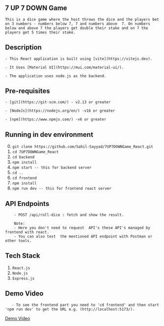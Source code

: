 ## 7 UP 7 DOWN Game
`This is a dice game where the host throws the dice and the players bet on 3 numbers - numbers below 7, 7 and numbers above  7. On numbers below and above 7 the players get double their stake and on 7 the players get 5 times their stake.`

## Description

`- This React application is built using [vite](https://vitejs.dev).`

`- It Uses [Material UI](https://mui.com/material-ui/).`

`- The application uses node.js as the backend.`

## Pre-requisites

`- [git](https://git-scm.com/) - v2.13 or greater`

`- [NodeJs](https://nodejs.org/en/) -v16 or greater`

`- [npm](https://www.npmjs.com/) -v6 or greater`

## Running in dev environment

0. `git clone https://github.com/Sahil-Sayyad/7UP7DOWNGame_React.git`
1. `cd 7UP7DOWNGame_React`
2. `cd backend`
3. `npm install`
4. `npm start -- this for backend server `
5. `cd ..`
6. `cd frontend` 
7. `npm install`
8. `npm run dev -- this for frontend react server`

## API Endpoints

```  
    - POST /api/roll-dice : fetch and show the result.

    Note: 
    - Here you don't need to request  API's these API's managed by frontend with react.
    - You can also test  the mentioned API endpoint with Postman or other tools.
```
## Tech Stack

1. `React.js`
2. `Node.js`
3. `Express.js`

## Demo Video

```
   - To see the frontend part you need to 'cd frontend' and then start 'npm run dev' to get the URL e.g. (http://localhost:5173/).
```

[Demo Video](https://github.com/Sahil-Sayyad/7UP7DOWNGame_React/assets/96423459/a0d5c76f-715b-4548-b0b1-c647afd5cbc5)

